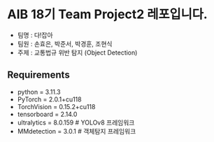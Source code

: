 # AIB 18기 Team Project2 레포입니다.
* 팀명 : 다!잡아
* 팀원 : 손효은, 박준서, 박경훈, 조현식
* 주제 : 교통법규 위반 탐지 (Object Detection)

## Requirements
* python = 3.11.3
* PyTorch = 2.0.1+cu118
* TorchVision = 0.15.2+cu118
* tensorboard = 2.14.0
* ultralytics = 8.0.159    # YOLOv8 프레임워크
* MMdetection = 3.0.1      # 객체탐지 프레임워크